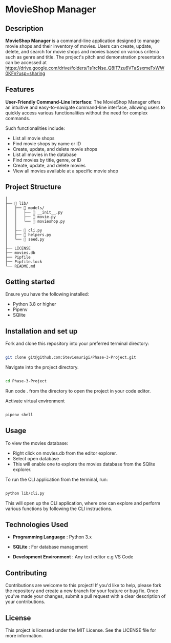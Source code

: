 # MovieShop Manager

## Description

**MovieShop Manager** is a command-line application designed to manage movie shops and their inventory of movies. Users can create, update, delete, and search for movie shops and movies based on various criteria such as genre and title. The project's pitch and demonstration presentation can be accessed at https://drive.google.com/drive/folders/1s1rcNse_Q8iT7zu6VTaSsxmeTxWW0KFn?usp=sharing

## Features

**User-Friendly Command-Line Interface**: The MovieShop Manager offers an intuitive and easy-to-navigate command-line interface, allowing users to quickly access various functionalities without the need for complex commands. 

Such functionalities include:

- List all movie shops
- Find movie shops by name or ID
- Create, update, and delete movie shops
- List all movies in the database
- Find movies by title, genre, or ID
- Create, update, and delete movies
- View all movies available at a specific movie shop

## Project Structure

```
│
├── 📂 lib/                   
│   ├── 📂 models/
│   │   ├── 📄 __init__.py            
│   │   ├── 📄 movie.py
│   │   └── 📄 movieshop.py            
│   │   
│   ├── 📄 cli.py   
│   ├── 📄 helpers.py
│   └── 📄 seed.py
│   
├── LICENSE   
├── movies.db                 
├── Pipfile
├── Pipfile.lock
└── README.md                

```

## Getting started

Ensure you have the following installed:

- Python 3.8 or higher
- Pipenv 
- SQlite

## Installation and set up

Fork and clone this repository into your preferred terminal directory:

```bash

git clone git@github.com:Steviemurigi/Phase-3-Project.git

```

Navigate into the project directory.

```bash

cd Phase-3-Project

```

Run code . from the directory to open the project in your code editor.

Activate virtual environment

```bash

pipenv shell

```
## Usage

To view the movies database:

- Right click on movies.db from the editor explorer.
- Select open database
- This will enable one to explore the movies database from the SQlite explorer.

To run the CLI application from the terminal, run:

```bash

python lib/cli.py

```

This will open up the CLI application, where one can explore and perform various functions by following the CLI instructions.

## Technologies Used

- **Programming Language** : Python 3.x

- **SQLite** : For database management

- **Development Environment** : Any text editor e.g VS Code

## Contributing

Contributions are welcome to this project! If you'd like to help, please fork the repository and create a new branch for your feature or bug fix. Once you've made your changes, submit a pull request with a clear description of your contributions.

## License

This project is licensed under the MIT License. See the LICENSE file for more information.



